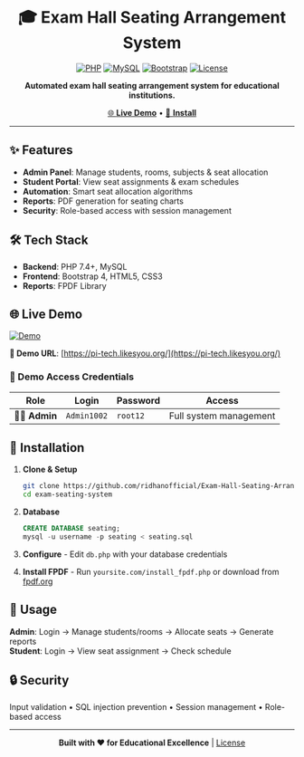<div align="center">

# 🎓 Exam Hall Seating Arrangement System

[![PHP](https://img.shields.io/badge/PHP-7.4+-777BB4?style=for-the-badge&logo=php&logoColor=white)](https://php.net)
[![MySQL](https://img.shields.io/badge/MySQL-5.7+-4479A1?style=for-the-badge&logo=mysql&logoColor=white)](https://mysql.com)
[![Bootstrap](https://img.shields.io/badge/Bootstrap-4.5-7952B3?style=for-the-badge&logo=bootstrap&logoColor=white)](https://getbootstrap.com)
[![License](https://img.shields.io/badge/License-MIT-green?style=for-the-badge)](LICENSE)


**Automated exam hall seating arrangement system for educational institutions.**

[🌐 **Live Demo**](https://pi-tech.likesyou.org/) • [🚀 **Install**](#-installation)

---

</div>

## ✨ Features

- **Admin Panel**: Manage students, rooms, subjects & seat allocation
- **Student Portal**: View seat assignments & exam schedules  
- **Automation**: Smart seat allocation algorithms
- **Reports**: PDF generation for seating charts
- **Security**: Role-based access with session management


## 🛠️ Tech Stack

- **Backend**: PHP 7.4+, MySQL
- **Frontend**: Bootstrap 4, HTML5, CSS3
- **Reports**: FPDF Library

## 🌐 Live Demo

[![Demo](https://img.shields.io/badge/🌐_Live_Demo-Available-success?style=for-the-badge)](https://pi-tech.likesyou.org/)

**🔗 Demo URL**: [https://pi-tech.likesyou.org/](https://pi-tech.likesyou.org/)


### 🎯 Demo Access Credentials

| Role | Login | Password | Access |
|------|-------|----------|---------|
| **👨‍💼 Admin** | `Admin1002` | `root12` | Full system management |


## 🚀 Installation

1. **Clone & Setup**
   ```bash
   git clone https://github.com/ridhanofficial/Exam-Hall-Seating-Arrangement-System
   cd exam-seating-system
   ```

2. **Database**
   ```sql
   CREATE DATABASE seating;
   mysql -u username -p seating < seating.sql
   ```

3. **Configure** - Edit `db.php` with your database credentials

4. **Install FPDF** - Run `yoursite.com/install_fpdf.php` or download from [fpdf.org](http://www.fpdf.org)


## 📖 Usage

**Admin**: Login → Manage students/rooms → Allocate seats → Generate reports  
**Student**: Login → View seat assignment → Check schedule


## 🔒 Security

Input validation • SQL injection prevention • Session management • Role-based access

---

<div align="center">

**Built with ❤️ for Educational Excellence** | [License](LICENSE)

</div>

